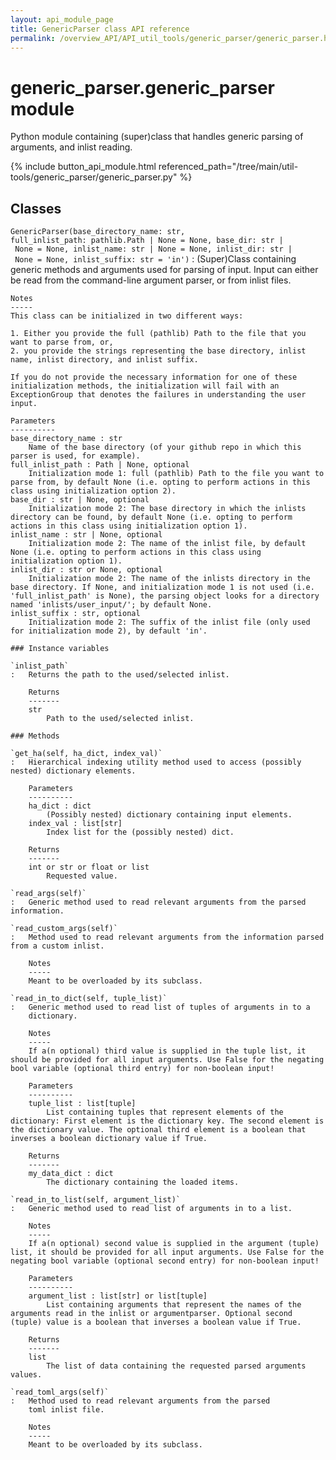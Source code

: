 ```yaml
---
layout: api_module_page
title: GenericParser class API reference
permalink: /overview_API/API_util_tools/generic_parser/generic_parser.html
---
```


# generic_parser.generic_parser module

Python module containing (super)class that handles generic parsing of arguments, and inlist reading.

{% include button_api_module.html referenced_path="/tree/main/util-tools/generic_parser/generic_parser.py" %}

## Classes

`GenericParser(base_directory_name: str, full_inlist_path: pathlib.Path | None = None, base_dir: str | None = None, inlist_name: str | None = None, inlist_dir: str | None = None, inlist_suffix: str = 'in')`
:   (Super)Class containing generic methods and arguments used for parsing of input. Input can either be read from the command-line argument parser, or from inlist files.

    Notes
    -----
    This class can be initialized in two different ways:
    
    1. Either you provide the full (pathlib) Path to the file that you want to parse from, or,
    2. you provide the strings representing the base directory, inlist name, inlist directory, and inlist suffix.
    
    If you do not provide the necessary information for one of these initialization methods, the initialization will fail with an ExceptionGroup that denotes the failures in understanding the user input.
    
    Parameters
    ----------
    base_directory_name : str
        Name of the base directory (of your github repo in which this parser is used, for example).
    full_inlist_path : Path | None, optional
        Initialization mode 1: full (pathlib) Path to the file you want to parse from, by default None (i.e. opting to perform actions in this class using initialization option 2).
    base_dir : str | None, optional
        Initialization mode 2: The base directory in which the inlists directory can be found, by default None (i.e. opting to perform actions in this class using initialization option 1).
    inlist_name : str | None, optional
        Initialization mode 2: The name of the inlist file, by default None (i.e. opting to perform actions in this class using initialization option 1).
    inlist_dir : str or None, optional
        Initialization mode 2: The name of the inlists directory in the base directory. If None, and initialization mode 1 is not used (i.e. 'full_inlist_path' is None), the parsing object looks for a directory named 'inlists/user_input/'; by default None.
    inlist_suffix : str, optional
        Initialization mode 2: The suffix of the inlist file (only used for initialization mode 2), by default 'in'.

    ### Instance variables

    `inlist_path`
    :   Returns the path to the used/selected inlist.
        
        Returns
        -------
        str
            Path to the used/selected inlist.

    ### Methods

    `get_ha(self, ha_dict, index_val)`
    :   Hierarchical indexing utility method used to access (possibly nested) dictionary elements.
        
        Parameters
        ----------
        ha_dict : dict
            (Possibly nested) dictionary containing input elements.
        index_val : list[str]
            Index list for the (possibly nested) dict.
        
        Returns
        -------
        int or str or float or list
            Requested value.

    `read_args(self)`
    :   Generic method used to read relevant arguments from the parsed information.

    `read_custom_args(self)`
    :   Method used to read relevant arguments from the information parsed from a custom inlist.
        
        Notes
        -----
        Meant to be overloaded by its subclass.

    `read_in_to_dict(self, tuple_list)`
    :   Generic method used to read list of tuples of arguments in to a
        dictionary.
        
        Notes
        -----
        If a(n optional) third value is supplied in the tuple list, it should be provided for all input arguments. Use False for the negating bool variable (optional third entry) for non-boolean input!
        
        Parameters
        ----------
        tuple_list : list[tuple]
            List containing tuples that represent elements of the dictionary: First element is the dictionary key. The second element is the dictionary value. The optional third element is a boolean that inverses a boolean dictionary value if True.
        
        Returns
        -------
        my_data_dict : dict
            The dictionary containing the loaded items.

    `read_in_to_list(self, argument_list)`
    :   Generic method used to read list of arguments in to a list.
        
        Notes
        -----
        If a(n optional) second value is supplied in the argument (tuple) list, it should be provided for all input arguments. Use False for the negating bool variable (optional second entry) for non-boolean input!
        
        Parameters
        ----------
        argument_list : list[str] or list[tuple]
            List containing arguments that represent the names of the arguments read in the inlist or argumentparser. Optional second (tuple) value is a boolean that inverses a boolean value if True.
        
        Returns
        -------
        list
            The list of data containing the requested parsed arguments values.

    `read_toml_args(self)`
    :   Method used to read relevant arguments from the parsed
        toml inlist file.
        
        Notes
        -----
        Meant to be overloaded by its subclass.
